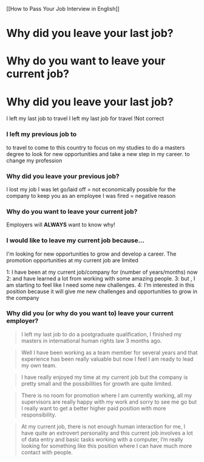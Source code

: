 [[How to Pass Your Job Interview in English]]
# Why did you leave your last job?
# Why do you want to leave your current job?
# Why did you leave your last job?

I left my last job to travel
I left my last job for travel !Not correct

### I left my previous job to

to travel
to come to this country
to focus on my studies
to do a masters degree
to look for new opportunities and take a new step in my career.
to change my profession


### Why did you leave your previous job?
I lost my job
I was let go/laid off = not economically possible for the company to keep you as an employee
I was fired = negative reason

### Why do you want to leave your current job?

Employers will **ALWAYS** want to know why!


### I would like to leave my current job because...

I'm looking for new opportunities to grow and develop a career.
The promotion opportunities at my current job are limited


1: I have been at my current job/company for (number of years/months) now
2: and have learned a lot from working with some amazing people.
3: but , I am starting to feel like I need some new challenges.
4: I’m interested in this position because it will give me new challenges and opportunities to grow in the company


### Why did you (or why do you want to) leave your current employer?

>I left my last job to do a postgraduate qualification, I finished my masters in international human rights law 3 months ago.

>Well I have been working as a team member for several years and that experience has been really valuable but now I feel I am ready to lead my own team.

>I have really enjoyed my time at my current job but the company is pretty small and the possibilities for growth are quite limited.

>There is no room for promotion where I am currently working, all my supervisors are really happy with my work and sorry to see me go but I really want to get a better higher paid position with more responsibility.

>At my current job, there is not enough human interaction for me, I have quite an extrovert personality and this current job involves a lot of data entry and basic tasks working with a computer, I’m really looking for something like this position where I can have much more contact with people.

